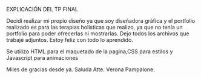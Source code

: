 EXPLICACIÓN DEL TP FINAL

Decidí realizar mi propio diseño ya que soy diseñadora gráfica y el portfolio realizado es para las terapias holísticas que realizo, ya que no tenía un portfolio para poder ofrecerlas ni mostrarlas. Dejo todos los archivos que trabajé adjuntos. Estoy feliz con todo lo aprendido.

Se utilizo HTML para el maquetado de la pagina,CSS para estilos y Javascript para animaciones

Miles de gracias desde ya. Saluda Atte. Verona Pampalone.
